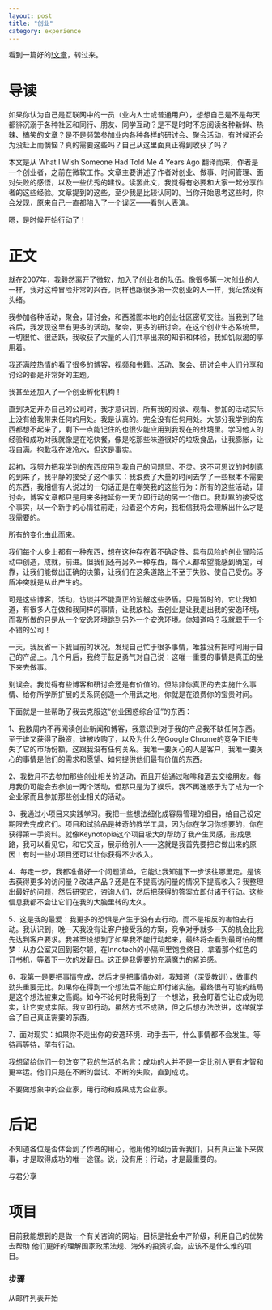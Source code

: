 ```yaml
---
layout: post
title: "创业"
category: experience
---
```

看到一篇好的[!文章](http://www.cnblogs.com/youxin/archive/2011/11/06/2238535.html)，转过来。
# 导读

如果你认为自己是互联网中的一员（业内人士或普通用户），想想自己是不是每天都徘沉溺于各种社区和同行、朋友、同学互动？是不是时时不忘阅读各种新鲜、热辣、搞笑的文章？是不是频繁参加业内各种各样的研讨会、聚会活动，有时候还会为没赶上而懊恼？真的需要这些吗？自己从这里面真正得到收获了吗？

本文是从 What I Wish Someone Had Told Me 4 Years Ago 翻译而来，作者是一个创业者，之前在微软工作。文章主要讲述了作者对创业、做事、时间管理、面对失败的感悟，以及一些优秀的建议。读罢此文，我觉得有必要和大家一起分享作者的这些经验。文章提到的这些，至少我是比较认同的。当你开始思考这些时，你会发现，原来自己一直都陷入了一个误区——看别人表演。

嗯，是时候开始行动了！

# 正文

就在2007年，我毅然离开了微软，加入了创业者的队伍。像很多第一次创业的人一样，我对这种冒险非常的兴奋。同样也跟很多第一次创业的人一样，我茫然没有头绪。

我参加各种活动，聚会，研讨会，和西雅图本地的创业社区密切交往。当我到了硅谷后，我发现这里有更多的活动，聚会，更多的研讨会。在这个创业生态系统里，一切很忙、很活跃，我收获了大量的人们共享出来的知识和体验，我如饥似渴的享用着。

我还满腔热情的看了很多的博客，视频和书籍。活动、聚会、研讨会中人们分享和讨论的都是非常好的主题。

我甚至还加入了一个创业孵化机构！

直到决定开办自己的公司时，我才意识到，所有我的阅读、观看、参加的活动实际上没有给我带来任何的用处。我是认真的。完全没有任何用处。大部分我学到的东西都想不起来了，剩下一点能记住的也很少能应用到我现在的处境里。学习他人的经验和成功对我就像是在吃快餐，像是吃那些味道很好的垃圾食品，让我膨胀，让我自满。抱歉我在泼冷水，但这是事实。

起初，我努力把我学到的东西应用到我自己的问题里。不灵。这不可思议的时刻真的到来了，我平静的接受了这个事实：我浪费了大量的时间去学了一些根本不需要的东西，我相信有人说过的一句话正是在嘲笑我的这些行为：所有的这些活动，研讨会，博客文章都只是用来多拖延你一天立即行动的另一个借口。我默默的接受这个事实，以一个新手的心情往前走，沿着这个方向，我相信我将会理解出什么才是我需要的。

所有的变化由此而来。

我们每个人身上都有一种东西，想在这种存在着不确定性、具有风险的创业冒险活动中创造，成就，前进。但我们还有另外一种东西，每个人都希望能感到确定，可靠，让我们能做出正确的决策，让我们在这条道路上不至于失败、使自己受伤。矛盾冲突就是从此产生的。

可是这些博客，活动，访谈并不能真正的消解这些矛盾。只是暂时的，它让我知道，有很多人在做和我同样的事情，让我放松。去创业是让我走出我的安逸环境，而我所做的只是从一个安逸环境跳到另外一个安逸环境。你知道吗？我就职于一个不错的公司！

一天，我反省一下我目前的状况，发现自己忙于很多事情，唯独没有把时间用于自己的产品上。几个月后，我终于鼓足勇气对自己说：这唯一重要的事情是真正的坐下来去做事。

别误会。我觉得有些博客和研讨会还是有价值的。但除非你真正的去实施什么事情、给你所学所扩展的关系网创造一个用武之地，你就是在浪费你的宝贵时间。

下面就是一些帮助了我去克服这“创业困惑综合征”的东西：

1、我数周内不再阅读创业新闻和博客，我意识到对于我的产品我不缺任何东西。至于谁又获得了融资，谁被收购了，以及为什么在Google Chrome的竞争下IE丧失了它的市场份额，这跟我没有任何关系。我唯一要关心的人是客户，我唯一要关心的事情是他们的需求和愿望、如何提供他们最有价值的东西。

2、我数月不去参加那些创业相关的活动，而且开始通过咖啡和酒去交接朋友。每月我仍可能会去参加一两个活动，但那只是为了娱乐。我不再迷惑于为了成为一个企业家而且参加那些创业相关的活动。

3、我通过小项目来实践学习。我把一些想法细化成容易管理的细目，给自己设定期限去完成它们。项目和试验品是神奇的教学工具，因为你在学习你想要的，你在获得第一手资料。就像Keynotopia这个项目极大的帮助了我产生灵感，形成思路，我可以看见它，和它交互，展示给别人——这就是我首先要把它做出来的原因！有时一些小项目还可以让你获得不少收入。

4、每走一步，我都准备好一个问题清单，它能让我知道下一步该往哪里走。是该去获得更多的访问量？改进产品？还是在不提高访问量的情况下提高收入？我整理出最好的问题，然后研究它，咨询人们，然后把获得的答案立即付诸于行动。这些信息我都不会让它们在我的大脑里转的太久。

5、这是我的最爱：我更多的恐惧是产生于没有去行动，而不是相反的害怕去行动。我认识到，晚一天我没有让客户接受我的方案，竞争对手就多一天的机会比我先达到客户要求。我甚至设想到了如果我不能行动起来，最终将会看到最可怕的噩梦：从办公室又回到密尔顿，在Innotech的小隔间里饱食终日，拿着那个红色的订书机，等着下一次的发薪日。这正是我需要的充满魔力的紧迫感。

6、我第一是要把事情完成，然后才是把事情办对。我知道（深受教训），做事的劲头重要无比。如果你在得到一个想法后不能立即付诸实施，最终很有可能的结局是这个想法被束之高阁。如今不论何时我得到了一个想法，我会盯着它让它成为现实，让它变成实际。我立即行动，虽然方式不成熟，但之后想办法改进，这样就学会了自己真正需要的东西。

7、面对现实：如果你不走出你的安逸环境、动手去干，什么事情都不会发生。等待再等待，罕有行动。

我想留给你们一句改变了我的生活的名言：成功的人并不是一定比别人更有才智和更幸运。他们只是在不断的尝试、不断的失败，直到成功。

不要做想象中的企业家，用行动和成果成为企业家。

# 后记

不知道各位是否体会到了作者的用心，他用他的经历告诉我们，只有真正坐下来做事，才是取得成功的唯一途径。说，没有用；行动，才是最重要的。

与君分享

# 项目

目前我能想到的是做一个有关咨询的网站，目标是社会中产阶级，利用自己的优势去帮助
他们更好的理解国家政策法规、海外的投资机会，应该不是什么难的项目。

### 步骤
从邮件列表开始

